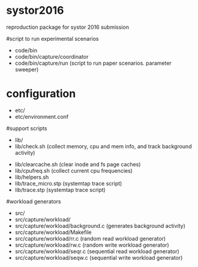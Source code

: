 # systor2016
reproduction package for systor 2016 submission

#script to run experimental scenarios
* code/bin
* code/bin/capture/coordinator
* code/bin/capture/run (script to run paper scenarios. parameter sweeper)

# configuration
* etc/
* etc/environment.conf

#support scripts
* lib/
* lib/check.sh (collect memory, cpu and mem info, and track background activity)
- lib/clearcache.sh (clear inode and fs page caches)
- lib/cpufreq.sh (collect current cpu frequencies)
- lib/helpers.sh
- lib/trace_micro.stp (systemtap trace script)
- lib/trace.stp (systemtap trace script)

#workload generators

- src/
- src/capture/workload/
- src/capture/workload/background.c (generates background activity)
- src/capture/workload/Makefile
- src/capture/workload/rr.c (random read workload generator)
- src/capture/workload/rw.c (random write workload generator)
- src/capture/workload/seqr.c (sequential read workload generator)
- src/capture/workload/seqw.c (sequential write workload generator)
